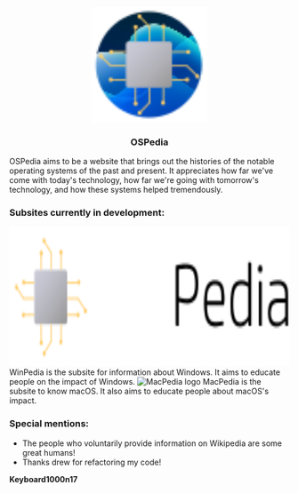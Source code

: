 <p align="center">
	<img src="./assets/global/OSPedia-favicon.svg" width="210" alt="Logo"/><br/>
</p>
<h3 align="center">OSPedia</h3>
OSPedia aims to be a website that brings out the histories of the notable operating systems of the past and present. It appreciates how far we've come with today's technology, how far we're going with tomorrow's technology, and how these systems helped tremendously.

### Subsites currently in development:  
<img src="./assets/WinPedia/Images/WinPedia-logo.svg" height="250" alt="WinPedia logo"/>
WinPedia is the subsite for information about Windows. It aims to educate people on the impact of Windows.
<img src="./assets/MacPedia/Images/MacPedia-logo.svg" height="250" alt="MacPedia logo">
MacPedia is the subsite to know macOS. It also aims to educate people about macOS's impact.

### Special mentions:
- The people who voluntarily provide information on Wikipedia are some great humans!
- Thanks drew for refactoring my code!

**Keyboard1000n17**
